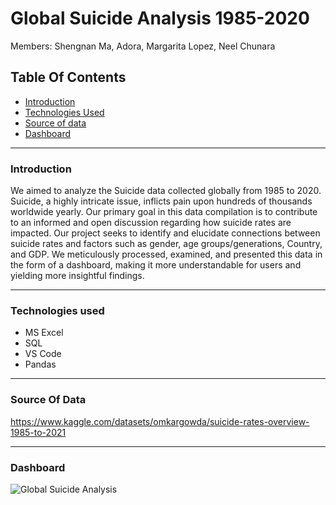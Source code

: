 # Global Suicide Analysis 1985-2020
Members:     Shengnan Ma, Adora, Margarita Lopez, Neel Chunara 

## Table Of Contents

 * [Introduction](#Introduction)
 * [Technologies Used](#Technologies-Used)
 * [Source of data](#Source-of-data)
 * [Dashboard](#Dashboard)

______________________________________________


### Introduction

We aimed to analyze the Suicide data collected globally from 1985 to 2020. Suicide, a highly intricate issue, inflicts pain upon hundreds of thousands worldwide yearly. Our primary goal in this data compilation is to contribute to an informed and open discussion regarding how suicide rates are impacted. Our project seeks to identify and elucidate connections between suicide rates and factors such as gender, age groups/generations, Country, and GDP. We meticulously processed, examined, and presented this data in the form of a dashboard, making it more understandable for users and yielding more insightful findings.


_______________________________________________

### Technologies used

* MS Excel
* SQL
* VS Code
* Pandas

_______________________________________________

### Source Of Data

https://www.kaggle.com/datasets/omkargowda/suicide-rates-overview-1985-to-2021

_______________________________________________

### Dashboard
![Global Suicide Analysis](https://github.com/neelchunara/Global-Suicide-Analysis-1985-2020/assets/126720049/abfdaca8-f986-480b-a720-7e79d286f5ed)



  
